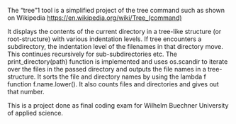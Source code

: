 The “tree”1 tool is a simplified project of the tree command such as shown on Wikipedia
https://en.wikipedia.org/wiki/Tree_(command)

It displays the contents of the current directory in a tree-like structure (or root-structure) with various indentation levels.
If tree encounters a subdirectory, the indentation level of the filenames in that directory move. This continues recursively for sub-subdirectories etc.
The print_directory(path) function is implemented and uses
os.scandir to iterate over the files in the passed directory and outputs the file names in a tree-structure.
It sorts the file and directory names by using the lambda f function f.name.lower().
It also counts files and directories and gives out that number.

This is a project done as final coding exam for Wilhelm Buechner University of applied science.
